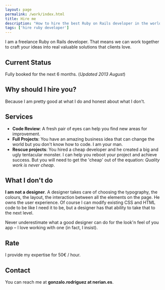 ```yaml
---
layout: page
permalink: /work/index.html
title: Hire me
description: "How to hire the best Ruby on Rails developer in the world"
tags: ['hire ruby developer']
---
```


I am a freelance Ruby on Rails developer. That means we can work together to craft your ideas into real valuable solutions that clients love.

## Current Status

Fully booked for the next 6 months. (_Updated 2013 August_)

## Why should I hire you?

Because I am pretty good at what I do and honest about what I don't.

## Services

* **Code Review**: A fresh pair of eyes can help you find new areas for improvement.
* **Full Projects**: You have an amazing business idea that can change the world but you don't know how to code. I am your man.
* **Rescue projects**: You hired a cheap developer and he created a big and ugly tentacular monster. I can help you reboot your project and achieve success. But you will need to get the 'cheap' out of the equation: _Quality work is never cheap_.

## What I don't do

**I am not a designer**. A designer takes care of choosing the typography, the colours, the layout, the interaction between all the elements on the page. He owns the user experience. Of course I can modify existing CSS and HTML code to be like I need it to be, but a designer has that ability to take that to the next level.

Never underestimate what a good designer can do for the look'n feel of you app – I love working with one (in fact, I insist).

## Rate

I provide my expertise for 50€ / hour.

## Contact

You can reach me at **gonzalo.rodriguez at nerian.es**.